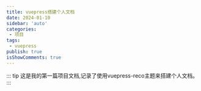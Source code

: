 ```yaml
---
title: vuepress搭建个人文档
date: 2024-01-10
sidebar: 'auto'
categories:
 - 项目
tags:
 - vuepress
publish: true
isShowComments: true 
---
```


::: tip
这是我的第一篇项目文档,记录了使用vuepress-reco主题来搭建个人文档。
:::

<!--more-->



